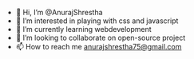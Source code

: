 - 👋 Hi, I’m @AnurajShrestha
- 👀 I’m interested in playing with css and javascript
- 🌱 I’m currently learning webdevelopment
- 💞️ I’m looking to collaborate on open-source project
- 📫 How to reach me anurajshrestha75@gmail.com

<!---
raj1552/raj1552 is a ✨ special ✨ repository because its `README.md` (this file) appears on your GitHub profile.
You can click the Preview link to take a look at your changes.
--->
